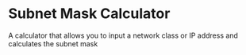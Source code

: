 # Subnet Mask Calculator

A calculator that allows you to input a network class or IP address and calculates the subnet mask